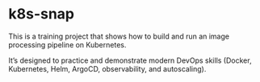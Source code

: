 # k8s-snap
This is a training project that shows how to build and run an image processing pipeline on Kubernetes. 

It’s designed to practice and demonstrate modern DevOps skills (Docker, Kubernetes, Helm, ArgoCD, observability, and autoscaling).
